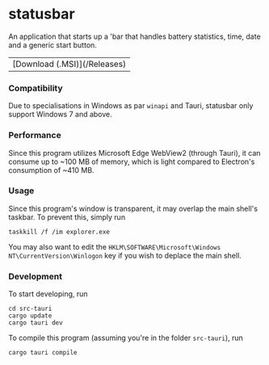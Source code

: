 # statusbar
An application that starts up a 'bar that handles battery statistics, time, date and a generic start button.

<table><tr><td>[Download (.MSI)](/Releases)</td></tr></table>

### Compatibility
Due to specialisations in Windows as par `winapi` and Tauri, statusbar only support Windows 7 and above.

### Performance
Since this program utilizes Microsoft Edge WebView2 (through Tauri), it can consume up to ~100 MB of memory, which is light compared to Electron's consumption of ~410 MB.

### Usage
Since this program's window is transparent, it may overlap the main shell's taskbar. To prevent this, simply run
```batch
taskkill /f /im explorer.exe
```
You may also want to edit the `HKLM\SOFTWARE\Microsoft\Windows NT\CurrentVersion\Winlogon` key if you wish to deplace the main shell.

### Development
To start developing, run
```batch
cd src-tauri
cargo update
cargo tauri dev
```

To compile this program (assuming you're in the folder `src-tauri`), run
```batch
cargo tauri compile
```